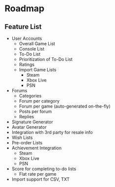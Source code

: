 Roadmap
=======

Feature List
------------
- User Accounts
    - Overall Game List
    - Console List
    - To-Do List
    - Prioritization of To-Do List
    - Ratings
    - Import Game Lists
        - Steam
        - Xbox Live
        - PSN
- Forums
     - Categories
     - Forum per category
     - Forum per game (auto-generated on-the-fly)
     - Posts per forum
     - Replies
- Signature Generator
- Avatar Generator
- Integration with 3rd party for resale info
- Wish Lists
- Pre-order Lists
- Achievement Integration
    - Steam
    - Xbox Live
    - PSN
- Score for completing to-do lists
    - Flat rate per game
- Import support for CSV, TXT

